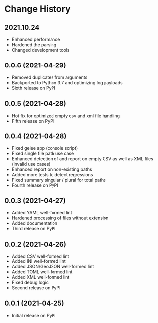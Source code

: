 # Change History

## 2021.10.24

* Enhanced performance
* Hardened the parsing
* Changed development tools

## 0.0.6 (2021-04-29)

* Removed duplicates from arguments
* Backported to Python 3.7 and optimizing log payloads
* Sixth release on PyPI

## 0.0.5 (2021-04-28)

* Hot fix for optimized empty csv and xml file handling
* Fifth release on PyPI

## 0.0.4 (2021-04-28)

* Fixed gelee app (console script)
* Fixed single file path use case
* Enhanced detection of and report on empty CSV as well as XML files (invalid use cases)
* Enhanced report on non-existing paths
* Added more tests to detect regressions
* Fixed summary singular / plural for total paths
* Fourth release on PyPI

## 0.0.3 (2021-04-27)

* Added YAML well-formed lint
* Hardened processing of files without extension
* Added documentation
* Third release on PyPI

## 0.0.2 (2021-04-26)

* Added CSV well-formed lint
* Added INI well-formed lint
* Added JSON/GeoJSON well-formed lint
* Added TOML well-formed lint
* Added XML well-formed lint
* Fixed debug logic
* Second release on PyPI

## 0.0.1 (2021-04-25)

* Initial release on PyPI

